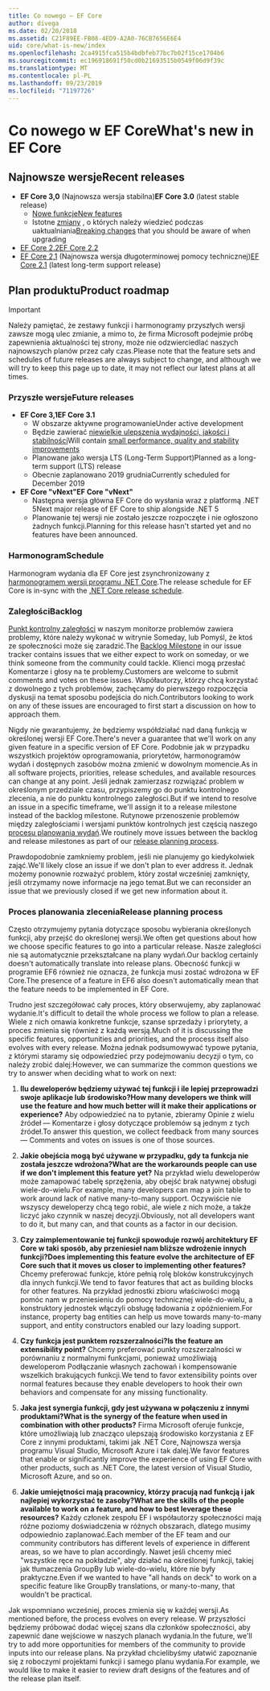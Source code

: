```yaml
---
title: Co nowego — EF Core
author: divega
ms.date: 02/20/2018
ms.assetid: C21F89EE-FB08-4ED9-A2A0-76CB7656E6E4
uid: core/what-is-new/index
ms.openlocfilehash: 2ca4915fca515b4bdbfeb77bc7b02f15ce1704b6
ms.sourcegitcommit: ec196918691f50cd0b21693515b0549f06d9f39c
ms.translationtype: MT
ms.contentlocale: pl-PL
ms.lasthandoff: 09/23/2019
ms.locfileid: "71197726"
---
```

# <a name="whats-new-in-ef-core"></a><span data-ttu-id="d8cdf-102">Co nowego w EF Core</span><span class="sxs-lookup"><span data-stu-id="d8cdf-102">What's new in EF Core</span></span>

## <a name="recent-releases"></a><span data-ttu-id="d8cdf-103">Najnowsze wersje</span><span class="sxs-lookup"><span data-stu-id="d8cdf-103">Recent releases</span></span>

- <span data-ttu-id="d8cdf-104">**EF Core 3,0** (Najnowsza wersja stabilna)</span><span class="sxs-lookup"><span data-stu-id="d8cdf-104">**EF Core 3.0** (latest stable release)</span></span> 
  - [<span data-ttu-id="d8cdf-105">Nowe funkcje</span><span class="sxs-lookup"><span data-stu-id="d8cdf-105">New features</span></span>](xref:core/what-is-new/ef-core-3.0/index) 
  - <span data-ttu-id="d8cdf-106">Istotne [zmiany](xref:core/what-is-new/ef-core-3.0/breaking-changes) , o których należy wiedzieć podczas uaktualniania</span><span class="sxs-lookup"><span data-stu-id="d8cdf-106">[Breaking changes](xref:core/what-is-new/ef-core-3.0/breaking-changes) that you should be aware of when upgrading</span></span>
- [<span data-ttu-id="d8cdf-107">EF Core 2.2</span><span class="sxs-lookup"><span data-stu-id="d8cdf-107">EF Core 2.2</span></span>](xref:core/what-is-new/ef-core-2.2)
- <span data-ttu-id="d8cdf-108">[EF Core 2,1](xref:core/what-is-new/ef-core-2.1) (Najnowsza wersja długoterminowej pomocy technicznej)</span><span class="sxs-lookup"><span data-stu-id="d8cdf-108">[EF Core 2.1](xref:core/what-is-new/ef-core-2.1) (latest long-term support release)</span></span>

## <a name="product-roadmap"></a><span data-ttu-id="d8cdf-109">Plan produktu</span><span class="sxs-lookup"><span data-stu-id="d8cdf-109">Product roadmap</span></span>

> [!IMPORTANT]
> <span data-ttu-id="d8cdf-110">Należy pamiętać, że zestawy funkcji i harmonogramy przyszłych wersji zawsze mogą ulec zmianie, a mimo to, że firma Microsoft podejmie próbę zapewnienia aktualności tej strony, może nie odzwierciedlać naszych najnowszych planów przez cały czas.</span><span class="sxs-lookup"><span data-stu-id="d8cdf-110">Please note that the feature sets and schedules of future releases are always subject to change, and although we will try to keep this page up to date, it may not reflect our latest plans at all times.</span></span>

### <a name="future-releases"></a><span data-ttu-id="d8cdf-111">Przyszłe wersje</span><span class="sxs-lookup"><span data-stu-id="d8cdf-111">Future releases</span></span>

- <span data-ttu-id="d8cdf-112">**EF Core 3,1**</span><span class="sxs-lookup"><span data-stu-id="d8cdf-112">**EF Core 3.1**</span></span>  
  - <span data-ttu-id="d8cdf-113">W obszarze aktywne programowanie</span><span class="sxs-lookup"><span data-stu-id="d8cdf-113">Under active development</span></span>
  - <span data-ttu-id="d8cdf-114">Będzie zawierać [niewielkie ulepszenia wydajności, jakości i stabilności](https://github.com/aspnet/EntityFrameworkCore/issues?q=is%3Aopen+is%3Aissue+milestone%3A3.1.0+sort%3Areactions-desc)</span><span class="sxs-lookup"><span data-stu-id="d8cdf-114">Will contain [small performance, quality and stability improvements](https://github.com/aspnet/EntityFrameworkCore/issues?q=is%3Aopen+is%3Aissue+milestone%3A3.1.0+sort%3Areactions-desc)</span></span>
  - <span data-ttu-id="d8cdf-115">Planowane jako wersja LTS (Long-Term Support)</span><span class="sxs-lookup"><span data-stu-id="d8cdf-115">Planned as a long-term support (LTS) release</span></span>
  - <span data-ttu-id="d8cdf-116">Obecnie zaplanowano 2019 grudnia</span><span class="sxs-lookup"><span data-stu-id="d8cdf-116">Currently scheduled for December 2019</span></span>
- <span data-ttu-id="d8cdf-117">**EF Core "vNext"**</span><span class="sxs-lookup"><span data-stu-id="d8cdf-117">**EF Core "vNext"**</span></span>   
  - <span data-ttu-id="d8cdf-118">Następna wersja główna EF Core do wysłania wraz z platformą .NET 5</span><span class="sxs-lookup"><span data-stu-id="d8cdf-118">Next major release of EF Core to ship alongside .NET 5</span></span>
  - <span data-ttu-id="d8cdf-119">Planowanie tej wersji nie zostało jeszcze rozpoczęte i nie ogłoszono żadnych funkcji.</span><span class="sxs-lookup"><span data-stu-id="d8cdf-119">Planning for this release hasn't started yet and no features have been announced.</span></span>  

### <a name="schedule"></a><span data-ttu-id="d8cdf-120">Harmonogram</span><span class="sxs-lookup"><span data-stu-id="d8cdf-120">Schedule</span></span>

<span data-ttu-id="d8cdf-121">Harmonogram wydania dla EF Core jest zsynchronizowany z [harmonogramem wersji programu .NET Core](https://github.com/dotnet/core/blob/master/roadmap.md).</span><span class="sxs-lookup"><span data-stu-id="d8cdf-121">The release schedule for EF Core is in-sync with the [.NET Core release schedule](https://github.com/dotnet/core/blob/master/roadmap.md).</span></span>

### <a name="backlog"></a><span data-ttu-id="d8cdf-122">Zaległości</span><span class="sxs-lookup"><span data-stu-id="d8cdf-122">Backlog</span></span>

<span data-ttu-id="d8cdf-123">[Punkt kontrolny zaległości](https://github.com/aspnet/EntityFrameworkCore/issues?q=is%3Aopen+is%3Aissue+milestone%3ABacklog+sort%3Areactions-%2B1-desc) w naszym monitorze problemów zawiera problemy, które należy wykonać w witrynie Someday, lub Pomyśl, że ktoś ze społeczności może się zaradzić.</span><span class="sxs-lookup"><span data-stu-id="d8cdf-123">The [Backlog Milestone](https://github.com/aspnet/EntityFrameworkCore/issues?q=is%3Aopen+is%3Aissue+milestone%3ABacklog+sort%3Areactions-%2B1-desc) in our issue tracker contains issues that we either expect to work on someday, or we think someone from the community could tackle.</span></span>
<span data-ttu-id="d8cdf-124">Klienci mogą przesłać Komentarze i głosy na te problemy.</span><span class="sxs-lookup"><span data-stu-id="d8cdf-124">Customers are welcome to submit comments and votes on these issues.</span></span>
<span data-ttu-id="d8cdf-125">Współautorzy, którzy chcą korzystać z dowolnego z tych problemów, zachęcamy do pierwszego rozpoczęcia dyskusji na temat sposobu podejścia do nich.</span><span class="sxs-lookup"><span data-stu-id="d8cdf-125">Contributors looking to work on any of these issues are encouraged to first start a discussion on how to approach them.</span></span>

<span data-ttu-id="d8cdf-126">Nigdy nie gwarantujemy, że będziemy współdziałać nad daną funkcją w określonej wersji EF Core.</span><span class="sxs-lookup"><span data-stu-id="d8cdf-126">There's never a guarantee that we'll work on any given feature in a specific version of EF Core.</span></span>
<span data-ttu-id="d8cdf-127">Podobnie jak w przypadku wszystkich projektów oprogramowania, priorytetów, harmonogramów wydań i dostępnych zasobów można zmienić w dowolnym momencie.</span><span class="sxs-lookup"><span data-stu-id="d8cdf-127">As in all software projects, priorities, release schedules, and available resources can change at any point.</span></span>
<span data-ttu-id="d8cdf-128">Jeśli jednak zamierzasz rozwiązać problem w określonym przedziale czasu, przypiszemy go do punktu kontrolnego zlecenia, a nie do punktu kontrolnego zaległości.</span><span class="sxs-lookup"><span data-stu-id="d8cdf-128">But if we intend to resolve an issue in a specific timeframe, we'll assign it to a release milestone instead of the backlog milestone.</span></span>
<span data-ttu-id="d8cdf-129">Rutynowe przenoszenie problemów między zaległościami i wersjami punktów kontrolnych jest częścią naszego [procesu planowania wydań](#release-planning-process).</span><span class="sxs-lookup"><span data-stu-id="d8cdf-129">We routinely move issues between the backlog and release milestones as part of our [release planning process](#release-planning-process).</span></span>

<span data-ttu-id="d8cdf-130">Prawdopodobnie zamkniemy problem, jeśli nie planujemy go kiedykolwiek zająć.</span><span class="sxs-lookup"><span data-stu-id="d8cdf-130">We'll likely close an issue if we don't plan to ever address it.</span></span>
<span data-ttu-id="d8cdf-131">Jednak możemy ponownie rozważyć problem, który został wcześniej zamknięty, jeśli otrzymamy nowe informacje na jego temat.</span><span class="sxs-lookup"><span data-stu-id="d8cdf-131">But we can reconsider an issue that we previously closed if we get new information about it.</span></span>

### <a name="release-planning-process"></a><span data-ttu-id="d8cdf-132">Proces planowania zlecenia</span><span class="sxs-lookup"><span data-stu-id="d8cdf-132">Release planning process</span></span>

<span data-ttu-id="d8cdf-133">Często otrzymujemy pytania dotyczące sposobu wybierania określonych funkcji, aby przejść do określonej wersji.</span><span class="sxs-lookup"><span data-stu-id="d8cdf-133">We often get questions about how we choose specific features to go into a particular release.</span></span>
<span data-ttu-id="d8cdf-134">Nasze zaległości nie są automatycznie przekształcane na plany wydań.</span><span class="sxs-lookup"><span data-stu-id="d8cdf-134">Our backlog certainly doesn't automatically translate into release plans.</span></span>
<span data-ttu-id="d8cdf-135">Obecność funkcji w programie EF6 również nie oznacza, że funkcja musi zostać wdrożona w EF Core.</span><span class="sxs-lookup"><span data-stu-id="d8cdf-135">The presence of a feature in EF6 also doesn't automatically mean that the feature needs to be implemented in EF Core.</span></span>

<span data-ttu-id="d8cdf-136">Trudno jest szczegółować cały proces, który obserwujemy, aby zaplanować wydanie.</span><span class="sxs-lookup"><span data-stu-id="d8cdf-136">It's difficult to detail the whole process we follow to plan a release.</span></span>
<span data-ttu-id="d8cdf-137">Wiele z nich omawia konkretne funkcje, szanse sprzedaży i priorytety, a proces zmienia się również z każdą wersją.</span><span class="sxs-lookup"><span data-stu-id="d8cdf-137">Much of it is discussing the specific features, opportunities and priorities, and the process itself also evolves with every release.</span></span>
<span data-ttu-id="d8cdf-138">Można jednak podsumowywać typowe pytania, z którymi staramy się odpowiedzieć przy podejmowaniu decyzji o tym, co należy zrobić dalej:</span><span class="sxs-lookup"><span data-stu-id="d8cdf-138">However, we can summarize the common questions we try to answer when deciding what to work on next:</span></span>

1. <span data-ttu-id="d8cdf-139">**Ilu deweloperów będziemy używać tej funkcji i ile lepiej przeprowadzi swoje aplikacje lub środowisko?**</span><span class="sxs-lookup"><span data-stu-id="d8cdf-139">**How many developers we think will use the feature and how much better will it make their applications or experience?**</span></span> <span data-ttu-id="d8cdf-140">Aby odpowiedzieć na to pytanie, zbieramy Opinie z wielu źródeł — Komentarze i głosy dotyczące problemów są jednym z tych źródeł.</span><span class="sxs-lookup"><span data-stu-id="d8cdf-140">To answer this question, we collect feedback from many sources — Comments and votes on issues is one of those sources.</span></span>

2. <span data-ttu-id="d8cdf-141">**Jakie obejścia mogą być używane w przypadku, gdy ta funkcja nie została jeszcze wdrożona?**</span><span class="sxs-lookup"><span data-stu-id="d8cdf-141">**What are the workarounds people can use if we don't implement this feature yet?**</span></span> <span data-ttu-id="d8cdf-142">Na przykład wielu deweloperów może zamapować tabelę sprzężenia, aby obejść brak natywnej obsługi wiele-do-wielu.</span><span class="sxs-lookup"><span data-stu-id="d8cdf-142">For example, many developers can map a join table to work around lack of native many-to-many support.</span></span> <span data-ttu-id="d8cdf-143">Oczywiście nie wszyscy deweloperzy chcą tego robić, ale wiele z nich może, a także liczyć jako czynnik w naszej decyzji.</span><span class="sxs-lookup"><span data-stu-id="d8cdf-143">Obviously, not all developers want to do it, but many can, and that counts as a factor in our decision.</span></span>

3. <span data-ttu-id="d8cdf-144">**Czy zaimplementowanie tej funkcji spowoduje rozwój architektury EF Core w taki sposób, aby przeniesieł nam bliższe wdrożenie innych funkcji?**</span><span class="sxs-lookup"><span data-stu-id="d8cdf-144">**Does implementing this feature evolve the architecture of EF Core such that it moves us closer to implementing other features?**</span></span> <span data-ttu-id="d8cdf-145">Chcemy preferować funkcje, które pełnią rolę bloków konstrukcyjnych dla innych funkcji.</span><span class="sxs-lookup"><span data-stu-id="d8cdf-145">We tend to favor features that act as building blocks for other features.</span></span> <span data-ttu-id="d8cdf-146">Na przykład jednostki zbioru właściwości mogą pomóc nam w przeniesieniu do pomocy technicznej wiele-do-wielu, a konstruktory jednostek włączyli obsługę ładowania z opóźnieniem.</span><span class="sxs-lookup"><span data-stu-id="d8cdf-146">For instance, property bag entities can help us move towards many-to-many support, and entity constructors enabled our lazy loading support.</span></span>

4. <span data-ttu-id="d8cdf-147">**Czy funkcja jest punktem rozszerzalności?**</span><span class="sxs-lookup"><span data-stu-id="d8cdf-147">**Is the feature an extensibility point?**</span></span> <span data-ttu-id="d8cdf-148">Chcemy preferować punkty rozszerzalności w porównaniu z normalnymi funkcjami, ponieważ umożliwiają deweloperom Podłączanie własnych zachowań i kompensowanie wszelkich brakujących funkcji.</span><span class="sxs-lookup"><span data-stu-id="d8cdf-148">We tend to favor extensibility points over normal features because they enable developers to hook their own behaviors and compensate for any missing functionality.</span></span>

5. <span data-ttu-id="d8cdf-149">**Jaka jest synergia funkcji, gdy jest używana w połączeniu z innymi produktami?**</span><span class="sxs-lookup"><span data-stu-id="d8cdf-149">**What is the synergy of the feature when used in combination with other products?**</span></span> <span data-ttu-id="d8cdf-150">Firma Microsoft oferuje funkcje, które umożliwiają lub znacząco ulepszają środowisko korzystania z EF Core z innymi produktami, takimi jak .NET Core, Najnowsza wersja programu Visual Studio, Microsoft Azure i tak dalej.</span><span class="sxs-lookup"><span data-stu-id="d8cdf-150">We favor features that enable or significantly improve the experience of using EF Core with other products, such as .NET Core, the latest version of Visual Studio, Microsoft Azure, and so on.</span></span>

6. <span data-ttu-id="d8cdf-151">**Jakie umiejętności mają pracownicy, którzy pracują nad funkcją i jak najlepiej wykorzystać te zasoby?**</span><span class="sxs-lookup"><span data-stu-id="d8cdf-151">**What are the skills of the people available to work on a feature, and how to best leverage these resources?**</span></span> <span data-ttu-id="d8cdf-152">Każdy członek zespołu EF i współautorzy społeczności mają różne poziomy doświadczenia w różnych obszarach, dlatego musimy odpowiednio zaplanować.</span><span class="sxs-lookup"><span data-stu-id="d8cdf-152">Each member of the EF team and our community contributors has different levels of experience in different areas, so we have to plan accordingly.</span></span> <span data-ttu-id="d8cdf-153">Nawet jeśli chcemy mieć "wszystkie ręce na pokładzie", aby działać na określonej funkcji, takiej jak tłumaczenia GroupBy lub wiele-do-wielu, które nie były praktyczne.</span><span class="sxs-lookup"><span data-stu-id="d8cdf-153">Even if we wanted to have "all hands on deck" to work on a specific feature like GroupBy translations, or many-to-many, that wouldn't be practical.</span></span>

<span data-ttu-id="d8cdf-154">Jak wspomniano wcześniej, proces zmienia się w każdej wersji.</span><span class="sxs-lookup"><span data-stu-id="d8cdf-154">As mentioned before, the process evolves on every release.</span></span>
<span data-ttu-id="d8cdf-155">W przyszłości będziemy próbować dodać więcej szans dla członków społeczności, aby zapewnić dane wejściowe w naszych planach wydania.</span><span class="sxs-lookup"><span data-stu-id="d8cdf-155">In the future, we'll try to add more opportunities for members of the community to provide inputs into our release plans.</span></span>
<span data-ttu-id="d8cdf-156">Na przykład chcielibyśmy ułatwić zapoznanie się z roboczymi projektami funkcji i samego planu wydania.</span><span class="sxs-lookup"><span data-stu-id="d8cdf-156">For example, we would like to make it easier to review draft designs of the features and of the release plan itself.</span></span>